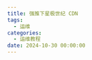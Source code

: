 ```yaml
---
title: 强推下星极世纪 CDN
tags:
  - 运维
categories:
  - 运维教程
date: 2024-10-30 00:00:00
---
```


> 

<!-- more -->

## 

